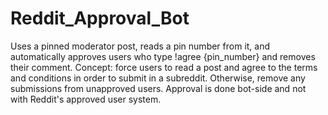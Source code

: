 # Reddit_Approval_Bot
Uses a pinned moderator post, reads a pin number from it, and automatically approves users who type !agree {pin_number} and removes their comment.      Concept: force users to read a post and agree to the terms and conditions in order to submit in a subreddit. Otherwise, remove any submissions from unapproved users. Approval is done bot-side and not with Reddit's approved user system.
